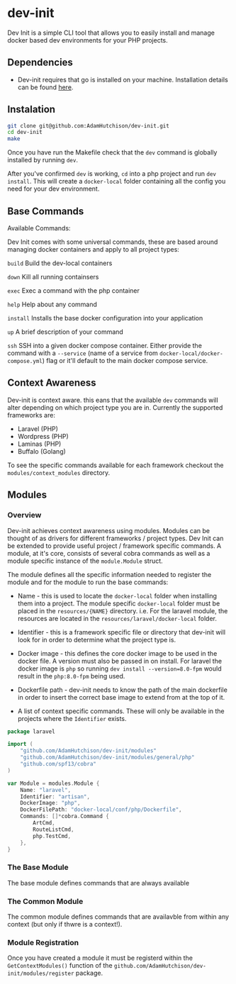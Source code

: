 # dev-init

Dev Init is a simple CLI tool that allows you to easily install and manage docker based dev environments for your PHP projects.

## Dependencies
* Dev-init requires that go is installed on your machine. Installation details can be found [here](https://golang.org/doc/install).

## Instalation

```bash
git clone git@github.com:AdamHutchison/dev-init.git
cd dev-init
make
```
Once you have run the Makefile check that the `dev` command is globally installed by running `dev`.

After you've confirmed `dev` is working, `cd` into a php project and run `dev install`. This will create a `docker-local` folder containing all the config you need for your dev environment.

## Base Commands

Available Commands:

Dev Init comes with some universal commands, these are based around managing docker containers and apply to all project types:

`build`       Build the dev-local containers

`down`        Kill all running containsers

`exec`        Exec a command with the php container

`help`        Help about any command

`install`     Installs the base docker configuration into your application

`up`         A brief description of your command

`ssh`        SSH into a given docker compose container. Either provide the command with a `--service` (name of a service from `docker-local/docker-compose.yml`) flag or it'll default to the main docker compose service.

## Context Awareness

Dev-init is context aware. this eans that the available `dev` commands will alter depending on which project type you are in. Currently the supported frameworks are:

* Laravel (PHP)
* Wordpress (PHP)
* Laminas (PHP)
* Buffalo (Golang)

To see the specific commands available for each framework checkout the `modules/context_modules` directory.

## Modules

### Overview
Dev-init achieves context awareness using modules. Modules can be thought of as drivers for different frameworks / project types. Dev Init can be extended to provide useful project / framework specific commands. A module, at it's core, consists of several cobra commands as well as a module specific instance of the `module.Module` struct.

The module defines all the specific information needed to register the module and for the module to run the base commands:

* Name - this is used to locate the `docker-local` folder when installing them into a project. The module specific `docker-local` folder must be placed in the `resources/{NAME}` directory. i.e. For the laravel module, the resources are located in the `resources/laravel/docker-local` folder.

* Identifier - this is a framework specific file or directory that dev-init will look for in order to determine what the project type is.

* Docker image - this defines the core docker image to be used in the docker file. A version must also be passed in on install. For laravel the docker image is `php` so running `dev install --version=8.0-fpm` would result in the `php:8.0-fpm` being used.

* Dockerfile path - dev-init needs to know the path of the main dockerfile in order to insert the correct base image to extend from at the top of it.

* A list of context specific commands. These will only be available in the projects where the `Identifier` exists.

```go
package laravel

import (
	"github.com/AdamHutchison/dev-init/modules"
	"github.com/AdamHutchison/dev-init/modules/general/php"
	"github.com/spf13/cobra"
)

var Module = modules.Module {
	Name: "laravel",
	Identifier: "artisan",
	DockerImage: "php",
	DockerFilePath: "docker-local/conf/php/Dockerfile",
	Commands: []*cobra.Command {
		ArtCmd,
		RouteListCmd,
		php.TestCmd,
	},
}
```

### The Base Module

The base module defines commands that are always available

### The Common Module
The common module defines commands that are availavble from within any context (but only if thwre is a context!).

### Module Registration
Once you have created a module it must be registerd within the `GetContextModules()` function of the `github.com/AdamHutchison/dev-init/modules/register` package.
